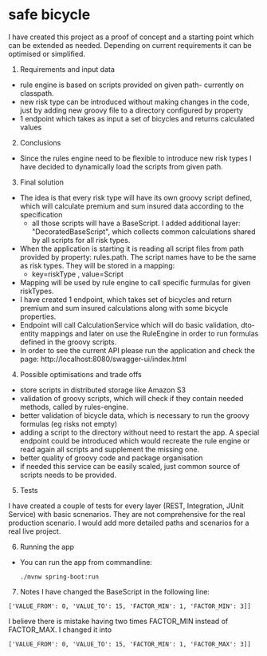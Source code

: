 # safe bicycle
I have created this project as a proof of concept and a starting point which can be extended as needed. Depending on current requirements it can be optimised or simplified.


1) Requirements and input data
 
- rule engine is based on scripts provided on given path- currently on classpath.  
- new risk type can be introduced without making changes in the code, just by adding new groovy file to a directory configured by property
- 1 endpoint which takes as input a set of bicycles and returns calculated values
 
2) Conclusions
-  Since the rules engine need to be flexible to introduce new risk types I have decided to dynamically load the scripts from given path. 

3) Final solution

- The idea is that every risk type will have its own groovy script defined, which will calculate premium and sum insured data according to the specification
  - all those scripts will have a BaseScript. I added additional layer: "DecoratedBaseScript", which collects common calculations shared by all scripts for all risk types. 
- When the application is starting it is reading all script files from path provided by property: rules.path. The script names have to be the same as risk types. They will be stored in a mapping:
  - key=riskType , value=Script
- Mapping will be used by rule engine to call specific furmulas for given riskTypes. 
- I have created 1 endpoint, which takes set of bicycles and return premium and sum insured calculations along with some bicycle properties.
- Endpoint will call CalculationService which will do basic validation, dto-entity mappings and later on use the RuleEngine in order to run formulas defined in the groovy scripts.
- In order to see the current API please run the application and check the page:
  http://localhost:8080/swagger-ui/index.html 
  
 
4) Possible optimisations and trade offs

- store scripts in distributed storage like Amazon S3  
- validation of groovy scripts, which will check if they contain needed methods, called by rules-engine.
- better validation of bicycle data, which is necessary to run the groovy formulas (eg risks not empty)
- adding a script to the directory without need to restart the app. A special endpoint could be introduced which would recreate the rule engine or read again all scripts and supplement the missing one.
- better quality of groovy code and package organisation
- if needed this service can be easily scaled, just common source of scripts needs to be provided.

5) Tests

I have created a couple of tests for every layer (REST, Integration, JUnit Service) with basic scnenarios. They are not comprehensive for the real production scenario. I would add more detailed paths and scenarios for a real live project.
 
6) Running the app

- You can run the app from commandline:
  ```
  ./mvnw spring-boot:run
  ```
  
7) Notes
I have changed the BaseScript in the following line:
  ```
 ['VALUE_FROM': 0, 'VALUE_TO': 15, 'FACTOR_MIN': 1, 'FACTOR_MIN': 3]]
  ```
I believe there is mistake having two times FACTOR_MIN instead of FACTOR_MAX. I changed it into 
  ```
 ['VALUE_FROM': 0, 'VALUE_TO': 15, 'FACTOR_MIN': 1, 'FACTOR_MAX': 3]]
  ```
   


